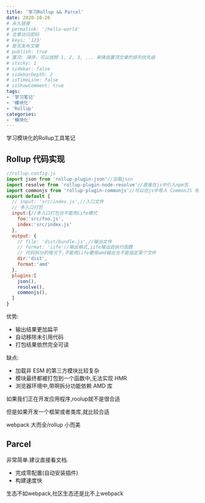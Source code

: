 ```yaml
---
title: '学习Rollup && Parcel'
date: 2020-10-26
# 永久链接
# permalink: '/hello-world'
# 文章访问密码
# keys: '123'
# 是否发布文章
# publish: true
# 置顶: 降序，可以按照 1, 2, 3, ... 来降低置顶文章的排列优先级
# sticky: 1
# sidebar: false
# sidebarDepth: 2
# isTimeLine: false
# isShowComment: true
tags:
- '学习笔记'
- '模块化'
- 'Rollup'
categories:
- '模块化'
---
```


学习模块化的Rollup工具笔记

<!-- more -->

## Rollup 代码实现

```js
//rollup.config.js
import json from 'rollup-plugin-json'//加载json
import resolve from 'rollup-plugin-node-resolve'//直接在js中引入npm包
import commonjs from 'rollup-plugin-commonjs'//可以在js中导入 CommonJS 规则的依赖
export default {
  // input: 'src/index.js',//入口文件
  // 多入口打包
  input:{//多入口打包也不能用iife模式
    foo:'src/foo.js',
    index:'src/index.js'
  },
  output: {
    // file: 'dist/bundle.js',//输出文件
    // format: 'iife'//输出格式,iife输出自执行函数
    // 代码拆分的情况下,不能用iife要用amd输出也不能指定某个文件
    dir:'dist',
    format:'amd'
  },
  plugins:[
    json(),
    resolve(),
    commonjs(),
  ]
}
```

优势:

- 输出结果更加扁平
- 自动移除未引用代码
- 打包结果依然完全可读

缺点:

- 加载非 ESM 的第三方模块比较复杂
- 模块最终都被打包到一个函数中,无法实现 HMR
- 浏览器环境中,带啊拆分功能依赖 AMD 库

如果我们正在开发应用程序,roolup就不是很合适

但是如果开发一个框架或者类库,就比较合适


webpack 大而全/rollup 小而美

## Parcel

非常简单.建议直接看文档.

- 完成零配置(自动安装插件)
- 构建速度快


生态不如webpack,社区生态还是比不上webpack